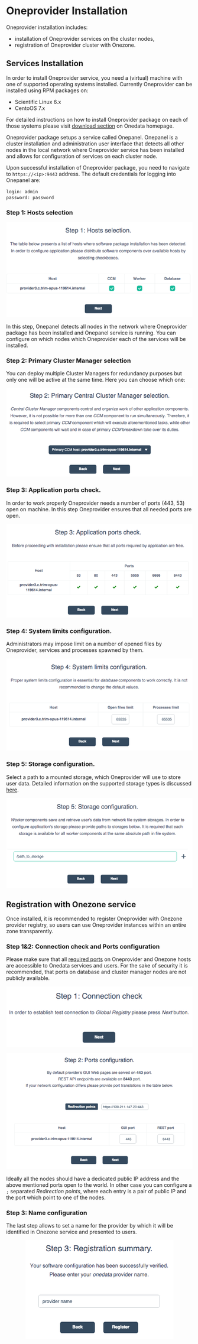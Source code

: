 # Oneprovider Installation

<!-- toc -->

Oneprovider installation includes:
* installation of Oneprovider services on the cluster nodes,
* registration of Oneprovider cluster with Onezone.

## Services Installation

In order to install Oneprovider service, you need a (virtual) machine with one of supported operating systems installed. Currently Oneprovider can be installed using RPM packages on:
* Scientific Linux 6.x
* CentoOS 7.x

For detailed instructions on how to install Oneprovider package on each of those systems please visit [download section](https://onedata.org/download) on Onedata homepage.

Oneprovider package setups a service called Onepanel. Onepanel is a cluster installation and administration user interface that detects all other nodes in the local network where Oneprovider service has been installed and allows for configuration of services on each cluster node.

Upon successful installation of Oneprovider package, you need to navigate to `https://<ip>:9443` address. The default credentials for logging into Onepanel are:
~~~
login: admin
password: password
~~~

### Step 1: Hosts selection

<p align="center"><img src="../img/admin/step1_host_selection.png"></p>

In this step, Onepanel detects all nodes in the network where Oneprovider package has been installed and Onepanel service is running. You can configure on which nodes which Oneprovider each of the services will be installed.


### Step 2: Primary Cluster Manager selection

You can deploy multiple Cluster Managers for redundancy purposes but only one will be active at the same time. Here you can choose which one:

<p align="center"><img src="../img/admin/step2_primary_cm_selection.png"></p>


### Step 3: Application ports check.

In order to work properly Oneprovider needs a number of ports (443, 53) open on machine. In this step Oneprovider ensures that all needed ports are open.

<p align="center"><img src="../img/admin/step3_ports_check.png"></p>


### Step 4: System limits configuration.

Administrators may impose limit on a number of opened files by Oneprovider, services and processes spawned by them.

<p align="center"><img src="../img/admin/step4_system_limists.png"></p>


### Step 5: Storage configuration.

Select a path to a mounted storage, which Oneprovider will use to store user data. Detailed information on the supported storage types is discussed [here](./storage_configuration.md).

<p align="center"><img src="../img/admin/step5_path_to_storage.png"></p>


## Registration with Onezone service
Once installed, it is recommended to register Oneprovider with Onezone provider registry, so users can use Oneprovider instances within an entire zone transparently.

### Step 1&2: Connection check and Ports configuration

Please make sure that all [required ports](./firewall_setup.md) on Oneprovider and Onezone hosts are accessible to Onedata services and users. For the sake of security it is recommended, that ports on database and cluster manager nodes are not publicly available.

<p align="center"><img src="../img/admin/rstrep1_info.png"></p>

<p align="center"><img src="../img/admin/rstep2_ports.png"></p>

Ideally all the nodes should have a dedicated public IP address and the above mentioned ports open to the world. In other case you can configure a `;` separated *Redirection points*, where each entry is a pair of public IP and the port which point to one of the nodes.


### Step 3: Name configuration
The last step allows to set a name for the provider by which it will be identified in Onezone service and presented to users.

<p align="center"><img src="../img/admin/rstep2_name.png"></p>

